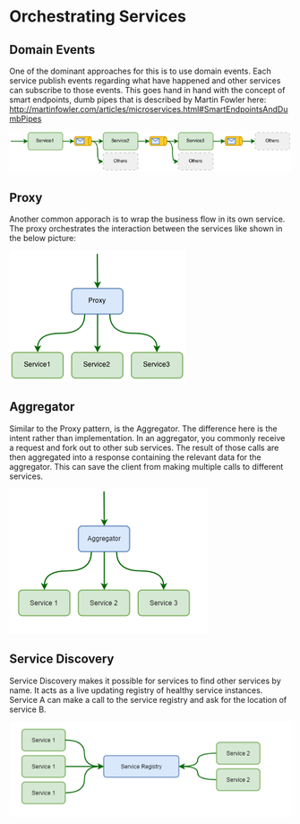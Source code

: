 # Orchestrating Services

## Domain Events

One of the dominant approaches for this is to use domain events.
Each service publish events regarding what have happened and other services can subscribe to those events. 
This goes hand in hand with the concept of smart endpoints, dumb pipes that is described by Martin Fowler here: http://martinfowler.com/articles/microservices.html#SmartEndpointsAndDumbPipes

![domainevents.png](domainevents.png)

## Proxy

Another common apporach is to wrap the business flow in its own service. 
The proxy orchestrates the interaction between the services like shown in the below picture:

![proxy.png](proxy.png)

## Aggregator

Similar to the Proxy pattern, is the Aggregator.
The difference here is the intent rather than implementation.
In an aggregator, you commonly receive a request and fork out to other sub services.
The result of those calls are then aggregated into a response containing the relevant data for the aggregator.
This can save the client from making multiple calls to different services.

![aggregator.png](aggregator.png)

## Service Discovery

Service Discovery makes it possible for services to find other services by name.
It acts as a live updating registry of healthy service instances.
Service A can make a call to the service registry and ask for the location of service B.

![servicediscovery.png](servicediscovery.png)